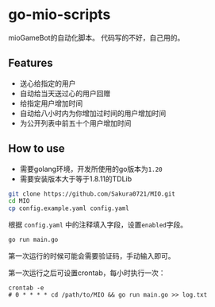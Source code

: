 # go-mio-scripts

mioGameBot的自动化脚本。
代码写的不好，自己用的。

## Features

- 送心给指定的用户
- 自动给当天送过心的用户回赠
- 给指定用户增加时间
- 自动给八小时内为你增加过时间的用户增加时间
- 为公开列表中前五十个用户增加时间

## How to use

- 需要golang环境，开发所使用的go版本为`1.20`
- 需要安装版本大于等于1.8.11的TDLib


```bash
git clone https://github.com/Sakura0721/MIO.git
cd MIO
cp config.example.yaml config.yaml
```

根据 `config.yaml` 中的注释填入字段，设置`enabled`字段。

```bash
go run main.go
```

第一次运行的时候可能会需要验证码，手动输入即可。

第一次运行之后可设置crontab，每小时执行一次：
```
crontab -e
# 0 * * * * cd /path/to/MIO && go run main.go >> log.txt
```

